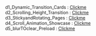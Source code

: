 d1_Dynamic_Transition_Cards    : [Clickme](https://himanshu-0104.github.io/pusblish_JS_projects/) <br/>
d2_Scrolling_Height_Transition : [Clickme](https://himanshu-0104.github.io/pusblish_JS_projects/) <br/>
d3_StickyandRotating_Pages     : [Clickme](https://himanshu-0104.github.io/pusblish_JS_projects/) <br/>
d4_Scroll_Animation_Showcase   : [Clickme](https://himanshu-0104.github.io/pusblish_JS_projects/) <br/>
d5_blurTOclear_Preload         : [Clickme](https://himanshu-0104.github.io/pusblish_JS_projects/) <br/>
